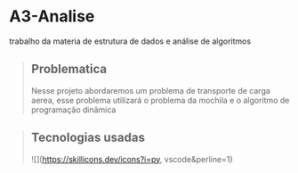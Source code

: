 # A3-Analise
trabalho da materia de estrutura de dados e análise de algoritmos

>## Problematica
>Nesse projeto abordaremos um problema de transporte de carga aerea, esse problema utilizará o problema da mochila e o algoritmo de programação dinâmica 

>## Tecnologias usadas
>![](https://skillicons.dev/icons?i=py, vscode&perline=1)